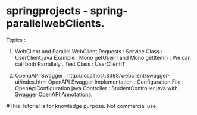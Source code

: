 # springprojects - spring-parallelwebClients.

Topics : 
1. WebClient and Parallel WebClient Requests : 
   Service Class : UserClient.java
    Example : Mono getUser() and Mono getItem() : We can call both Parrallely .
   Test Class : UserClientIT
   
2. OpenaAPI Swagger : http://localhost:8388/webclient/swagger-ui/index.html
   OpenAPI Swagger Implementation : 
   Configuration File : OpenApiConfiguration.java
   Controller : StudentController.java with Swagger OpenAPI Annotations.

#This Tutorial is for knowledge purpose.
Not commercial use.

                  
